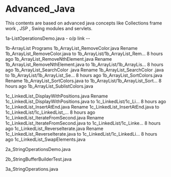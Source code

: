 # Advanced_Java
This contents are based on advanced java concepts like Collections frame work , JSP , Swing modules and servlets.

1a-ListOperationsDemo.java  - o/p link --

1b-ArrayList Programs 
   1b_ArrayList_RemoveColor.java
Rename 1b_ArrayList_RemoveColor.java to 1b_ArrayList/1b_ArrayList_Rem…
8 hours ago
1b_ArrayList_RemoveNthElement.java
Rename 1b_ArrayList_RemoveNthElement.java to 1b_ArrayList/1b_ArrayLis…
8 hours ago
1b_ArrayList_SearchColor .java
Rename 1b_ArrayList_SearchColor .java to 1b_ArrayList/1b_ArrayList_Se…
8 hours ago
1b_ArrayList_SortColors.java
Rename 1b_ArrayList_SortColors.java to 1b_ArrayList/1b_ArrayList_Sort…
8 hours ago
1b_ArrayList_SublistColors.java




1c_LinkedList_DisplayWithPositions.java
Rename 1c_LinkedList_DisplayWithPositions.java to 1c_LinkedList/1c_Li…
8 hours ago
1c_LinkedList_InsertAtEnd.java
Rename 1c_LinkedList_InsertAtEnd.java to 1c_LinkedList/1c_LinkedList_…
8 hours ago
1c_LinkedList_IterateFromSecond.java
Rename 1c_LinkedList_IterateFromSecond.java to 1c_LinkedList/1c_Linke…
8 hours ago
1c_LinkedList_ReverseIterate.java
Rename 1c_LinkedList_ReverseIterate.java to 1c_LinkedList/1c_LinkedLi…
8 hours ago
1c_LinkedList_SwapElements.java


2a_StringOperationsDemo.java

2b_StringBufferBuilderTest.java

3a_StringOperations.java












